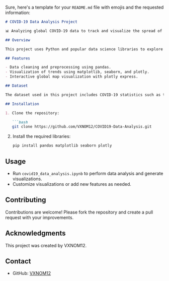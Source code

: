 Sure, here's a template for your `README.md` file with emojis and the requested information:

```markdown
# COVID-19 Data Analysis Project

📊 Analyzing global COVID-19 data to track and visualize the spread of the virus, mortality rates, and other key metrics over time.

## Overview

This project uses Python and popular data science libraries to explore and visualize COVID-19 data from various countries worldwide.

## Features

- Data cleaning and preprocessing using pandas.
- Visualization of trends using matplotlib, seaborn, and plotly.
- Interactive global map visualization with plotly express.

## Dataset

The dataset used in this project includes COVID-19 statistics such as total cases, deaths, and more, collected from reliable sources.

## Installation

1. Clone the repository:

   ```bash
   git clone https://github.com/VXNOM12/COVID19-Data-Analysis.git
   ```

2. Install the required libraries:

   ```bash
   pip install pandas matplotlib seaborn plotly
   ```

## Usage

- Run `covid19_data_analysis.ipynb` to perform data analysis and generate visualizations.
- Customize visualizations or add new features as needed.

## Contributing

Contributions are welcome! Please fork the repository and create a pull request with your improvements.

## Acknowledgments

This project was created by VXNOM12.

## Contact

- GitHub: [VXNOM12](https://github.com/VXNOM12)

```
